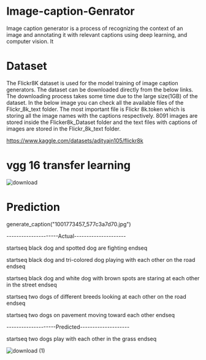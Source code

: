 # Image-caption-Genrator
Image caption generator is a process of recognizing the context of an image and annotating it with relevant captions using deep learning, and computer vision. It

# Dataset
The Flickr8K dataset is used for the model training of image caption generators. The dataset can be downloaded directly from the below links. The downloading process takes some time due to the large size(1GB) of the dataset. In the below image you can check all the available files of the Flickr_8k_text folder. The most important file is Flickr 8k.token which is storing all the image names with the captions respectively. 8091 images are stored inside the Flicker8k_Dataset folder and the text files with captions of images are stored in the Flickr_8k_text folder.

https://www.kaggle.com/datasets/adityajn105/flickr8k

# vgg 16 transfer learning

![download](https://user-images.githubusercontent.com/96285947/198582206-021a09cd-1682-4962-a9a6-17b5b14352ba.png)


# Prediction

generate_caption("1001773457_577c3a7d70.jpg")

---------------------Actual---------------------

startseq black dog and spotted dog are fighting endseq

startseq black dog and tri-colored dog playing with each other on the road endseq

startseq black dog and white dog with brown spots are staring at each other in the street endseq

startseq two dogs of different breeds looking at each other on the road endseq

startseq two dogs on pavement moving toward each other endseq

--------------------Predicted--------------------

startseq two dogs play with each other in the grass endseq

![download (1)](https://user-images.githubusercontent.com/96285947/198582458-9b3f9c16-09b4-46e2-8faa-ea7e84fe7298.png)

